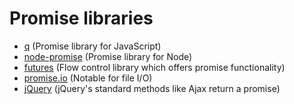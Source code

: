 # Promise libraries #

- [q](https://github.com/kriskowal/q) (Promise library for JavaScript)  
- [node-promise](https://github.com/kriszyp/node-promise) (Promise library for Node)  
- [futures](https://github.com/coolaj86/futures) (Flow control library which offers promise functionality)  
- [promise.io](https://github.com/kriszyp/promised-io) (Notable for file I/O)  
- [jQuery](http://api.jquery.com/category/deferred-object/) (jQuery's standard methods like Ajax return a promise)  